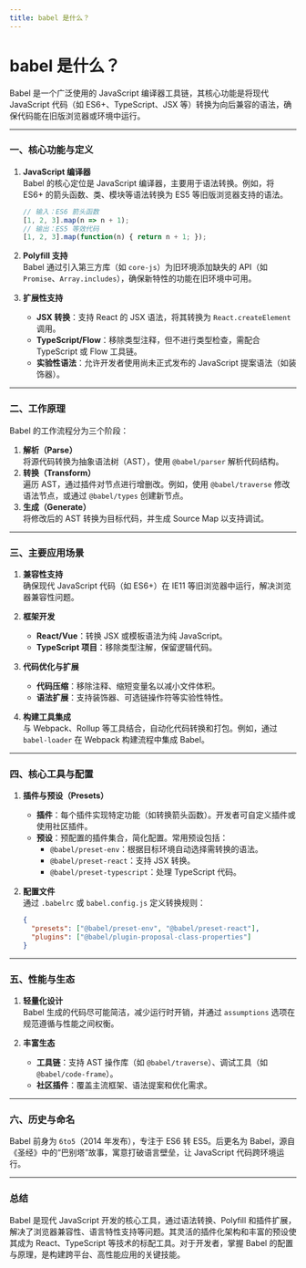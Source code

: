 ```yaml
---
title: babel 是什么？
---
```


# babel 是什么？

Babel 是一个广泛使用的 JavaScript 编译器工具链，其核心功能是将现代 JavaScript 代码（如 ES6+、TypeScript、JSX 等）转换为向后兼容的语法，确保代码能在旧版浏览器或环境中运行。

---

### 一、**核心功能与定义**
1. **JavaScript 编译器**  
   Babel 的核心定位是 JavaScript 编译器，主要用于语法转换。例如，将 ES6+ 的箭头函数、类、模块等语法转换为 ES5 等旧版浏览器支持的语法。  
   ```javascript
   // 输入：ES6 箭头函数
   [1, 2, 3].map(n => n + 1);
   // 输出：ES5 等效代码
   [1, 2, 3].map(function(n) { return n + 1; });
   ```

2. **Polyfill 支持**  
   Babel 通过引入第三方库（如 `core-js`）为旧环境添加缺失的 API（如 `Promise`、`Array.includes`），确保新特性的功能在旧环境中可用。

3. **扩展性支持**  
   - **JSX 转换**：支持 React 的 JSX 语法，将其转换为 `React.createElement` 调用。
   - **TypeScript/Flow**：移除类型注释，但不进行类型检查，需配合 TypeScript 或 Flow 工具链。
   - **实验性语法**：允许开发者使用尚未正式发布的 JavaScript 提案语法（如装饰器）。

---

### 二、**工作原理**
Babel 的工作流程分为三个阶段：  
1. **解析（Parse）**  
   将源代码转换为抽象语法树（AST），使用 `@babel/parser` 解析代码结构。
2. **转换（Transform）**  
   遍历 AST，通过插件对节点进行增删改。例如，使用 `@babel/traverse` 修改语法节点，或通过 `@babel/types` 创建新节点。
3. **生成（Generate）**  
   将修改后的 AST 转换为目标代码，并生成 Source Map 以支持调试。

---

### 三、**主要应用场景**
1. **兼容性支持**  
   确保现代 JavaScript 代码（如 ES6+）在 IE11 等旧浏览器中运行，解决浏览器兼容性问题。

2. **框架开发**  
   - **React/Vue**：转换 JSX 或模板语法为纯 JavaScript。
   - **TypeScript 项目**：移除类型注解，保留逻辑代码。

3. **代码优化与扩展**  
   - **代码压缩**：移除注释、缩短变量名以减小文件体积。
   - **语法扩展**：支持装饰器、可选链操作符等实验性特性。

4. **构建工具集成**  
   与 Webpack、Rollup 等工具结合，自动化代码转换和打包。例如，通过 `babel-loader` 在 Webpack 构建流程中集成 Babel。

---

### 四、**核心工具与配置**
1. **插件与预设（Presets）**  
   - **插件**：每个插件实现特定功能（如转换箭头函数）。开发者可自定义插件或使用社区插件。
   - **预设**：预配置的插件集合，简化配置。常用预设包括：
     - `@babel/preset-env`：根据目标环境自动选择需转换的语法。
     - `@babel/preset-react`：支持 JSX 转换。
     - `@babel/preset-typescript`：处理 TypeScript 代码。

2. **配置文件**  
   通过 `.babelrc` 或 `babel.config.js` 定义转换规则：  
   ```json
   {
     "presets": ["@babel/preset-env", "@babel/preset-react"],
     "plugins": ["@babel/plugin-proposal-class-properties"]
   }
   ```

---

### 五、**性能与生态**
1. **轻量化设计**  
   Babel 生成的代码尽可能简洁，减少运行时开销，并通过 `assumptions` 选项在规范遵循与性能之间权衡。

2. **丰富生态**  
   - **工具链**：支持 AST 操作库（如 `@babel/traverse`）、调试工具（如 `@babel/code-frame`）。
   - **社区插件**：覆盖主流框架、语法提案和优化需求。

---

### 六、**历史与命名**
Babel 前身为 `6to5`（2014 年发布），专注于 ES6 转 ES5。后更名为 Babel，源自《圣经》中的“巴别塔”故事，寓意打破语言壁垒，让 JavaScript 代码跨环境运行。

---

### 总结
Babel 是现代 JavaScript 开发的核心工具，通过语法转换、Polyfill 和插件扩展，解决了浏览器兼容性、语言特性支持等问题。其灵活的插件化架构和丰富的预设使其成为 React、TypeScript 等技术的标配工具。对于开发者，掌握 Babel 的配置与原理，是构建跨平台、高性能应用的关键技能。